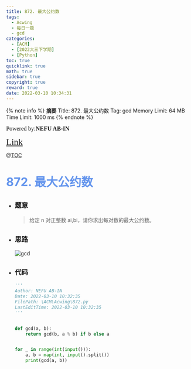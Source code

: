 ```yaml
---
title: 872. 最大公约数
tags:
  - Acwing
  - 每日一题
  - gcd
categories:
  - [ACM]
  - [2022大三下学期]
  - [Python]
toc: true
quicklink: true
math: true
sidebar: true
copyright: true
reward: true
date: 2022-03-10 10:34:31
---
```



{% note info %}
**摘要**
Title: 872. 最大公约数
Tag: gcd
Memory Limit: 64 MB
Time Limit: 1000 ms
{% endnote %}
<!-- more -->

<font size=3 face=楷体>Powered by:**NEFU AB-IN**</font>

<font color=#FFA500 size=5 face=楷体>[Link](https://www.acwing.com/problem/content/description/874/)</font>

@[TOC](文章目录)

# <font color=#6495ED size=6>872. 最大公约数</font>

* ## <font size=4 face=粗体>题意</font>

  >给定 n 对正整数 ai,bi，请你求出每对数的最大公约数。

* ## <font size=4 face=粗体>思路</font>

  ![gcd](https://oss.ab-in.cn/Pictures/gcd.png)

* ## <font size=4 face=粗体>代码</font>

  ```python
  '''
  Author: NEFU AB-IN
  Date: 2022-03-10 10:32:35
  FilePath: \ACM\Acwing\872.py
  LastEditTime: 2022-03-10 10:32:35
  '''


  def gcd(a, b):
      return gcd(b, a % b) if b else a


  for _ in range(int(input())):
      a, b = map(int, input().split())
      print(gcd(a, b))
  ```
